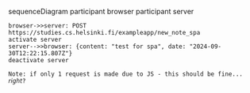 sequenceDiagram
    participant browser
    participant server

    browser->>server: POST https://studies.cs.helsinki.fi/exampleapp/new_note_spa
    activate server
    server-->>browser: {content: "test for spa", date: "2024-09-30T12:22:15.807Z"}
    deactivate server
    
    Note: if only 1 request is made due to JS - this should be fine... 𝘳𝘪𝘨𝘩𝘵?